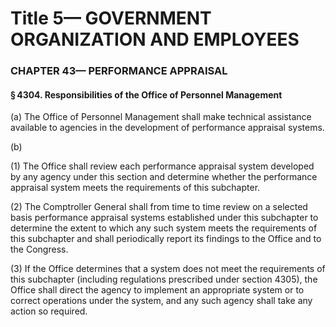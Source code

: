 
# Title 5— GOVERNMENT ORGANIZATION AND EMPLOYEES
### CHAPTER 43— PERFORMANCE APPRAISAL
#### § 4304. Responsibilities of the Office of Personnel Management

(a) The Office of Personnel Management shall make technical assistance available to agencies in the development of performance appraisal systems.

(b)

(1) The Office shall review each performance appraisal system developed by any agency under this section and determine whether the performance appraisal system meets the requirements of this subchapter.

(2) The Comptroller General shall from time to time review on a selected basis performance appraisal systems established under this subchapter to determine the extent to which any such system meets the requirements of this subchapter and shall periodically report its findings to the Office and to the Congress.

(3) If the Office determines that a system does not meet the requirements of this subchapter (including regulations prescribed under section 4305), the Office shall direct the agency to implement an appropriate system or to correct operations under the system, and any such agency shall take any action so required.

